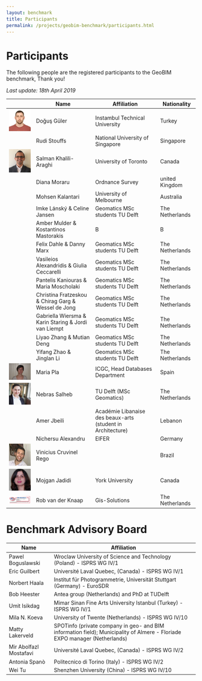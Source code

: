 ```yaml
---
layout: benchmark
title: Participants
permalink: /projects/geobim-benchmark/participants.html
---
```


<h1>Participants</h1>

The following people are the registered participants to the GeoBIM benchmark, Thank you!

*Last update: 18th April 2019*

<div class="table-responsive">
	<table class="table table-hover table-striped table-condensed">
		<thead>
			<tr>
				<th> </th>
				<th>Name</th>
				<th>Affiliation</th>
				<th>Nationality</th>
			</tr>
		</thead>
		<tbody>
			<tr>
				<td><div class="col-sm-12 col-xs-4"><img class="img-responsive" src="img/participants/dogus.JPG" style="max-height:100px;"/></div></td>
				<td>Doğuş Güler</td>
				<td>Instambul Technical University</td>
				<td>Turkey</td>
			</tr>
			<tr>
				<td> </td>
				<td>Rudi Stouffs</td>
				<td>National University of Singapore</td>
				<td>Singapore</td>
			</tr>
			<tr>
				<td><div class="col-sm-12 col-xs-4"><img class="img-responsive" src="img/participants/salman.jpg" style="max-height:100px;"/></div></td>
				<td>Salman Khalili-Araghi</td>
				<td>University of Toronto</td>
				<td>Canada</td>
			</tr>
			<tr>
				<td> </td>
				<td>Diana Moraru</td>
				<td>Ordnance Survey</td>
				<td>united Kingdom</td>
			</tr>
			<tr>
				<td> </td>
				<td>Mohsen Kalantari</td>
				<td>University of Melbourne</td>
				<td>Australia</td>
			</tr>
			<tr>
				<td> </td>
				<td>Imke Lánský & Celine Jansen</td>
				<td>Geomatics MSc students TU Delft</td>
				<td>The Netherlands</td>
			</tr>
			<tr>
				<td> </td>
				<td>Amber Mulder & Kostantinos Mastorakis</td>
				<td>B</td>
				<td>B</td>
			</tr>
			<tr>
				<td> </td>
				<td>Felix Dahle & Danny Marx</td>
				<td>Geomatics MSc students TU Delft</td>
				<td>The Netherlands</td>
			</tr>
			<tr>
				<td> </td>
				<td>Vasileios Alexandridis & Giulia Ceccarelli</td>
				<td>Geomatics MSc students TU Delft</td>
				<td>The Netherlands</td>
			</tr>
			<tr>
				<td> </td>
				<td>Pantelis Kaniouras & Maria Moscholaki</td>
				<td>Geomatics MSc students TU Delft</td>
				<td>The Netherlands</td>
			</tr>
			<tr>
				<td> </td>
				<td>Christina Fratzeskou & Chirag Garg & Wessel de Jong</td>
				<td>Geomatics MSc students TU Delft</td>
				<td>The Netherlands</td>
			</tr>
			<tr>
				<td> </td>
				<td>Gabriella Wiersma & Karin Staring & Jordi van Liempt</td>
				<td>Geomatics MSc students TU Delft</td>
				<td>The Netherlands</td>
			</tr>
			<tr>
				<td> </td>
				<td>Liyao Zhang & Mutian Deng</td>
				<td>Geomatics MSc students TU Delft</td>
				<td>The Netherlands</td>
			</tr>
			<tr>
				<td> </td>
				<td>Yifang Zhao & Jinglan Li</td>
				<td>Geomatics MSc students TU Delft</td>
				<td>The Netherlands</td>
			</tr>
			<tr>
				<td><div class="col-sm-12 col-xs-4"><img class="img-responsive" src="img/participants/pla.JPG" style="max-height:100px;"/></div></td>
				<td>Maria Pla</td>
				<td>ICGC, Head Databases Department</td>
				<td>Spain</td>
			</tr>
			<tr>
				<td><div class="col-sm-12 col-xs-4"><img class="img-responsive" src="img/participants/salheb.jpg" style="max-height:100px;"/></div></td>
				<td>Nebras Salheb</td>
				<td>TU Delft (MSc Geomatics)</td>
				<td>The Netherlands</td>
			</tr>
			<tr>
				<td> </td>
				<td>Amer Jbeili</td>
				<td>Académie Libanaise des beaux-arts (student in Architecture)</td>
				<td>Lebanon</td>
			</tr>
			<tr>
				<td> </td>
				<td>Nichersu Alexandru</td>
				<td>EIFER</td>
				<td>Germany</td>
			</tr>
			<tr>
				<td><div class="col-sm-12 col-xs-4"><img class="img-responsive" src="img/participants/rego.jpeg" style="max-height:100px;"/></div></td>
				<td>Vinicius Cruvinel Rego</td>
				<td> </td>
				<td>Brazil</td>
			</tr>
			<tr>
				<td><div class="col-sm-12 col-xs-4"><img class="img-responsive" src="img/participants/jadidi.jpeg" style="max-height:100px;"/></div></td>
				<td>Mojgan Jadidi</td>
				<td>York University</td>
				<td>Canada</td>
			</tr>
			<tr>
				<td><div class="col-sm-12 col-xs-4"><img class="img-responsive" src="img/participants/gissolution.gif" style="max-height:100px;"/></div></td>
				<td>Rob van der Knaap</td>
				<td>Gis-Solutions</td>
				<td>The Netherlands</td>
			</tr>
		</tbody>
	</table>
</div>

<h1>Benchmark Advisory Board</h1>

<div class="table-responsive">
	<table class="table table-hover table-striped table-condensed">
		<thead>
			<tr>
				<th>Name</th>
				<th>Affiliation</th>
			</tr>
		</thead>
		<tbody>
			<tr>
				<td>Pawel Boguslawski</td>
				<td>Wroclaw University of Science and Technology (Poland) - ISPRS WG IV/1</td>
			</tr>
			<tr>
				<td>Eric Guilbert</td>
				<td>Université Laval Quebec, (Canada) - ISPRS WG IV/1</td>
			</tr>
			<tr>
				<td>Norbert Haala</td>
				<td>Institut für Photogrammetrie, Universität Stuttgart (Germany) - EuroSDR</td>
			</tr>
			<tr>
				<td>Bob Heester</td>
				<td>Antea group (Netherlands) and PhD at TUDelft</td>
			</tr>
			<tr>
				<td>Umit Isikdag</td>
				<td> Mimar Sinan Fine Arts University Istanbul (Turkey) - ISPRS WG IV/1</td>
			</tr>
			<tr>
				<td>Mila N. Koeva</td>
				<td>University of Twente (Netherlands) - ISPRS WG IV/10</td>
			</tr>
			<tr>
				<td>Matty Lakerveld</td>
				<td>SPOTinfo (private company in geo- and BIM information field); Municipality of Almere - Floriade EXPO manager (Netherlands)</td>
			</tr>
			<tr>
				<td>Mir Abolfazl Mostafavi</td>
				<td>Université Laval Quebec, (Canada) - ISPRS WG IV/2</td>
			</tr>
			<tr>
				<td>Antonia Spanò</td>
				<td>Politecnico di Torino (Italy) - ISPRS WG IV/2</td>
			</tr>
			<tr>
				<td>Wei Tu</td>
				<td>Shenzhen University (China) - ISPRS WG IV/10</td>
			</tr>
		</tbody>
	</table>
</div>